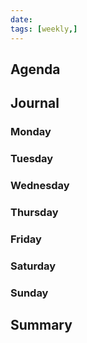 ```yaml
---
date: 
tags: [weekly,]
---
```


## Agenda

## Journal
### Monday
### Tuesday
### Wednesday
### Thursday
### Friday
### Saturday
### Sunday

## Summary
